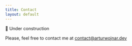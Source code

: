 ```yaml
---
title: Contact
layout: default
---
```


🚧 Under construction

Please, feel free to contact me at <a href="mailto:contact@arturwojnar.dev">contact@arturwojnar.dev</a>
<!-- # Get in touch -->

<!-- - If you want to share with me your thoughts about the articles
<p><a href="mailto:contact@arturwojnar.dev">Send email</a></p> -->
<!-- ::contact-form
---
fields:
  - type: text
    name: name
    label: Your name
    required: true
  - type: email
    name: email
    label: Your email
    required: true
  - type: text
    name: subject
    label: Subject
    required: false
  - type: textarea
    name: message
    label: Message
    required: true
---
:: -->
